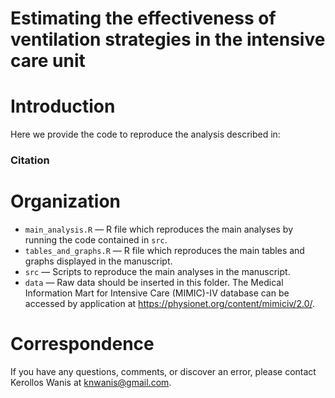 # Estimating the effectiveness of ventilation strategies in the intensive care unit

# Introduction
Here we provide the code to reproduce the analysis described in: 

### Citation

> 

# Organization
- `main_analysis.R` — R file which reproduces the main analyses by running the code contained in `src`.
- `tables_and_graphs.R` — R file which reproduces the main tables and graphs displayed in the manuscript.
- `src`  — Scripts to reproduce the main analyses in the manuscript.
- `data`  — Raw data should be inserted in this folder. The Medical Information Mart for Intensive Care (MIMIC)-IV database can be accessed by application at https://physionet.org/content/mimiciv/2.0/.

# Correspondence
If you have any questions, comments, or discover an error, please contact Kerollos Wanis at knwanis@gmail.com.
